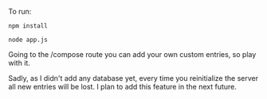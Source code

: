 To run:

```
npm install
```

```
node app.js
```

Going to the /compose route you can add your own custom entries, so play with it.

Sadly, as I didn't add any database yet, every time you reinitialize the server all new entries will be lost. I plan to add this feature in the next future. 

